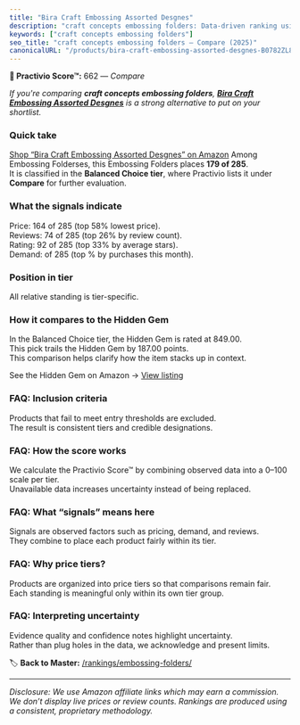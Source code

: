 ```yaml
---
title: "Bira Craft Embossing Assorted Desgnes"
description: "craft concepts embossing folders: Data-driven ranking using the Practivio Score™. Positioned by quality, value, demand, findability, momentum."
keywords: ["craft concepts embossing folders"]
seo_title: "craft concepts embossing folders — Compare (2025)"
canonicalURL: "/products/bira-craft-embossing-assorted-desgnes-B0782ZL8YD/"
---
```


**🛒 Practivio Score™:** 662 — _Compare_


*If you're comparing **craft concepts embossing folders**, **[Bira Craft Embossing Assorted Desgnes](https://www.amazon.com/dp/B0782ZL8YD?tag=practivio-20)** is a strong alternative to put on your shortlist.*
### Quick take
[Shop “Bira Craft Embossing Assorted Desgnes” on Amazon](https://www.amazon.com/dp/B0782ZL8YD?tag=practivio-20)
Among Embossing Folderses, this Embossing Folders places **179 of 285**.  
It is classified in the **Balanced Choice tier**, where Practivio lists it under **Compare** for further evaluation.

### What the signals indicate
Price: 164 of 285 (top 58% lowest price).  
Reviews: 74 of 285 (top 26% by review count).  
Rating: 92 of 285 (top 33% by average stars).  
Demand:  of 285 (top % by purchases this month).

### Position in tier
All relative standing is tier-specific.

### How it compares to the Hidden Gem
In the Balanced Choice tier, the Hidden Gem is rated at 849.00.  
This pick trails the Hidden Gem by 187.00 points.  
This comparison helps clarify how the item stacks up in context.  

See the Hidden Gem on Amazon → [View listing](https://www.amazon.com/dp/B0006HXBSU?tag=practivio-20)

### FAQ: Inclusion criteria
Products that fail to meet entry thresholds are excluded.  
The result is consistent tiers and credible designations.

### FAQ: How the score works
We calculate the Practivio Score™ by combining observed data into a 0–100 scale per tier.  
Unavailable data increases uncertainty instead of being replaced.

### FAQ: What “signals” means here
Signals are observed factors such as pricing, demand, and reviews.  
They combine to place each product fairly within its tier.

### FAQ: Why price tiers?
Products are organized into price tiers so that comparisons remain fair.  
Each standing is meaningful only within its own tier group.

### FAQ: Interpreting uncertainty
Evidence quality and confidence notes highlight uncertainty.  
Rather than plug holes in the data, we acknowledge and present limits.

<!-- Missing template for Compare/CompareWithinPriceClass -->


🏷️ **Back to Master:** [/rankings/embossing-folders/](/rankings/embossing-folders/)

---
_Disclosure: We use Amazon affiliate links which may earn a commission. We don’t display live prices or review counts. Rankings are produced using a consistent, proprietary methodology._
